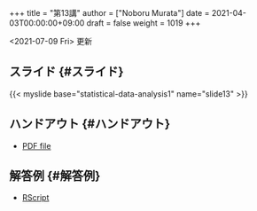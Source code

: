 +++
title = "第13講"
author = ["Noboru Murata"]
date = 2021-04-03T00:00:00+09:00
draft = false
weight = 1019
+++

<span class="timestamp-wrapper"><span class="timestamp">&lt;2021-07-09 Fri&gt; </span></span> 更新


## スライド {#スライド}

{{< myslide base="statistical-data-analysis1" name="slide13" >}}


## ハンドアウト {#ハンドアウト}

-   [PDF file](https://noboru-murata.github.io/statistical-data-analysis1/pdfs/slide13.pdf)


## 解答例 {#解答例}

-   [RScript](https://noboru-murata.github.io/statistical-data-analysis1/code/slide13.R)